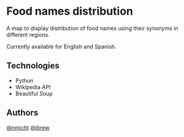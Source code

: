 # Food names distribution

A map to display distribution of food names using their synonyms in different regions.

Currently available for English and Spanish.


## Technologies
- Python
- Wikipedia API
- Beautiful Soup

## Authors
[@nmicht](https://github.com/nmicht/)
[@jbrew](https://github.com/jbrew/)
